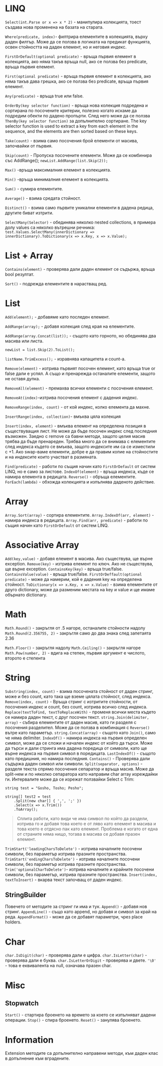 # LINQ
`Select(int.Parse or x => x * 2)` - манипулира колекцията, тоест създава нова променена на базата на старата.

`Where(predicate, index)`- филтрира елементите в колекцията, върху даден филтър. Може да се ползва в логиката на предикат функцията, освен стойността на даден елемент, но и неговия индекс.

`FirstOrDefault(optional predicate)` - връща първия елемент в колекцията, ако няма такъв връща null, ако се ползва без predicate, връща първия елемент.

`First(optional predicate)` - връща първия елемент в колекцията, ако няма такъв дава грешка, ако се ползва без predicate, връща първия елемент.

`Any(predicate)` - връща true или false.

`OrderBy(key selector function)` - връща нова колекция подредена и сортирана по посочените критерии, полезно когато искаме да подредим обекти по дадено пропърти. След него може да се ползва `ThenBy(key selector function)` за допълнително сортиране. The key selector function is used to extract a key from each element in the sequence, and the elements are then sorted based on these keys.

`Take(count)` -  взима само посочения брой елементи от масива, започвайки от първия.

`Skip(count)` - Пропуска посочените елементи. Може да се комбинира със AddRange();
`newList.AddRange(list.Skip(2));`

`Max()` -връща максималния елемент в колекцията.

`Min()` -връща минималния елемент в колекцията.

`Sum()` - сумира елементите.

`Average()` - взима средата стойност.

`Distinct()` - взима само първите уникални елементи в дадена редица, другите биват изтрити.

`SelectMany(Selector)` - обединява няколко nested collections, в примера долу values са няколко вътрешни речника:
	`test.Values.SelectMany(innerDictionary => innerDictionary).ToDictionary(x => x.Key, x => x.Value);`
# List + Array

`Contains(element)` - проверява дали даден елемент се съдържа, връща bool резултат.

`Sort()` - подрежда елементите в нарастващ ред.
# List

`Add(element);` - добавяме като последен елемент.

`AddRange(array);` - добавя колекция след края на елементите.

`AddRange(array.Concat(list));` - същото като горното, но обединява два масива или листа.

`newList = list.Skip(2).ToList();`

`listName.TrimExcess();` - изравнява капацитета и count-a.

`Remove(element)` - изтрива първият посочен елемент, като връща true or false дали е успял. А също и пренарежда останалите елементи, защото не оставя дупка.

`RemoveAll(element)` - премахва всички елементи с посочения елемент.

`RemoveAt(index)`-изтрива посочения елемент с дадения индекс.

`RemoveRange(index, count)` - от кой индекс, колко елемента да махне.

`InsertRange(index, collection)`- вмъква цяла колекция

`Insert(index, element)` - вмъква елемент на определена позиция в съществуващия лист. Не може да бъде посочен индекс след последния възможен. Заедно с remove са бавни методи, защото целия масив трябва да бъде пренареден. Трябва много да се внимава с елементите след индекса където се вмъква, защото индексите им са се изместили с +1. Ако swap-ваме елементи, добре е да правим копие на стойностите и на индексите които участват в размяната.

`Find(predicate)` - работи по същия начин като `FirstOrDefault` от систем LINQ, но е само за листове.
`IndexOf(element)` - връща индекса, къде се намира елемента в редицата.
`Reverse()` - обръща елементите.
`ForEach(lambda)` - обхожда колекцията и изпълнява даденото действие.
# Array
`Array.Sort(array)` - сортира елементите.
`Array.IndexOf(arr, element)` - намира индекса в редицата.
`Array.Find(arr, predicate)` - работи по същия начин като `FirstOrDefault` от систем LINQ.
# Associative Array
`Add(key,value)` - добавя елемент в масива. Ако съществува, ще върне exception.
`Remove(key)` - изтрива елемент по ключ. Ако не съществува, ще върне exception.
`ContainsKey(key)` - връща true/false.
`ContainsValue(value)` - връща true/false.
`FirstOrDeffault(optional predicate)` - може да намерим, кой е дадения key на определена стойност.
`ToDictionary(x => x.Key, x => x.Value)` - взима елементите от друго dictionary, може да разменим местата на key и value и ще имаме обърнато dictionary.
# Math
`Math.Round()` - закръгля от .5 нагорe, останалите стойности надолу
`Math.Round(2.356755, 2)` - закръгля само до два знака след запетаята 2.36

`Math.Floor()` - закръгля надолу
`Math.Ceiling()` - закръгля нагоре
`Math.Pow(number, 2)` - вдига на степен, първия аргумент е числото, второто е степента
# String
`Substring(index, count)` - взима посочената стойност от даден стринг, може и без count, като така ще вземе цялата стойност, след индекса.
`Remove(index, count)` - Връща стринг с изтритите стойности, от посочения индекс и count, без count, изтрива всичко след индекса.
`Replace(textToFind, textToReplaceWith)` - променя всички места където се намира даден текст, с друг посочен текст.
`string.Join(delimiter, array)` - събира елементите от даден масив, като ги разделя с посочения разделител. Mоже да се ползва в комбинация с `Reverse()` вътре като параметър.
`string.Concat(array)` - същото като `Join()`, само че няма delimiter.
`IndexOf()` - намира индекса на първия определен символ, може да се сложи и начален индекс от който да търси. Може да търси и дали стринга има дадена поредица от символи, като ще върне индекса на първия символ в поредицата.
`LastIndexOf()` - същото като предишния, но намира последния.
`Contains()` - Проверява дали съдържа даден символ или символи.
`Split(separator, options)` - разделя текста спрямо посочения сепаратор и връща масив. Може да split-нем и по няколко сепаратора като направим char array изреждайки ги. Интервалите може да се изрежат ползвайки Select с Trim:
```
string test = "Gosho, Tosho; Pesho";

string[] test2 = test
    .Split(new char[] { ',', ';' })
    .Select(x => x.Trim())
    .ToArray();
```
>Сплита работи, като види че има символ по който да раздели, изтрива го и добавя това което е от ляво като елемент в масива и това което е отдясно пак като елемент. Проблема е когато от 
> една от страните няма нищо, тогава в масива се добавя празен елемент.

`TrimStart('leadingCharsToDelete')` - изтрива началните посочени символи, без параметър изтрива празните пространства.
`TrimStart('endingCharsToDelete')` - изтрива началните посочени символи, без параметър изтрива празните пространства.
`Trim('optionalCharToDelete')`- изтрива началните и крайните посочени символи, без параметър, изтрива празните пространства.
`Insert(index, textToInsert)` - вкарва текст започващ от даден индекс.
## StringBuilder
Повечето от методите за стринг ги има и тук.
`Append()` - добавя нов стринг.
`AppendLine()` - също като append, но добавя и символ за край на реда.
`AppendFormat()` - може да се добавят параметри, чрез place holders.
# Char
`char.IsDigit(char)` - проверява дали е цифра.
`char.IsLetter(char)` - проверява дали е буква.
`char.IsLetterOrDigit` - проверява и двете.
`'\0'` - това е еквивалента на null, означава празен char.
# Misc
## Stopwatch
`Start()` - стартира броенето на времето за което се изпълняват дадени операции.
`Stop()` - спира броенето.
`Reset()` - занулява броенето.
# Information
Extension методите са допълнително направени методи, към даден клас в допълнение към вградените.
